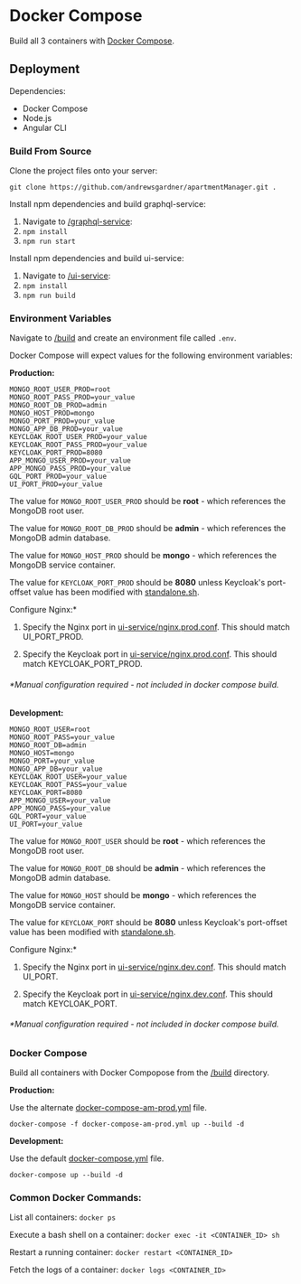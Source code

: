 # Docker Compose

Build all 3 containers with [Docker Compose](https://docs.docker.com/compose/).

## Deployment

Dependencies:
* Docker Compose
* Node.js
* Angular CLI

### Build From Source

Clone the project files onto your server:

``git clone https://github.com/andrewsgardner/apartmentManager.git .``

Install npm dependencies and build graphql-service:

1. Navigate to [/graphql-service](https://github.com/andrewsgardner/apartmentManager/tree/master/graphql-service):
2. ``npm install``
3. ``npm run start``

Install npm dependencies and build ui-service:

1. Navigate to [/ui-service](https://github.com/andrewsgardner/apartmentManager/tree/master/ui-service):
2. ``npm install``
3. ``npm run build``

### Environment Variables

Navigate to [/build](https://github.com/andrewsgardner/apartmentManager/tree/master/build) and create an environment file called ``.env``.

Docker Compose will expect values for the following environment variables:

**Production:**

```
MONGO_ROOT_USER_PROD=root
MONGO_ROOT_PASS_PROD=your_value
MONGO_ROOT_DB_PROD=admin
MONGO_HOST_PROD=mongo
MONGO_PORT_PROD=your_value
MONGO_APP_DB_PROD=your_value
KEYCLOAK_ROOT_USER_PROD=your_value
KEYCLOAK_ROOT_PASS_PROD=your_value
KEYCLOAK_PORT_PROD=8080
APP_MONGO_USER_PROD=your_value
APP_MONGO_PASS_PROD=your_value
GQL_PORT_PROD=your_value
UI_PORT_PROD=your_value
```

The value for ``MONGO_ROOT_USER_PROD`` should be **root** - which references the MongoDB root user.

The value for ``MONGO_ROOT_DB_PROD`` should be **admin** - which references the MongoDB admin database.

The value for ``MONGO_HOST_PROD`` should be **mongo** - which references the MongoDB service container.

The value for ``KEYCLOAK_PORT_PROD`` should be **8080** unless Keycloak's port-offset value has been modified with [standalone.sh](https://codehumsafar.wordpress.com/2018/09/22/keycloak-run-server-at-different-port/).

Configure Nginx:*

1. Specify the Nginx port in [ui-service/nginx.prod.conf](https://github.com/andrewsgardner/apartmentManager/blob/master/ui-service/nginx.prod.conf). This should match UI_PORT_PROD.

2. Specify the Keycloak port in [ui-service/nginx.prod.conf](https://github.com/andrewsgardner/apartmentManager/blob/master/ui-service/nginx.prod.conf). This should match KEYCLOAK_PORT_PROD.

###### *Manual configuration required - not included in docker compose build.

**Development:**

```
MONGO_ROOT_USER=root
MONGO_ROOT_PASS=your_value
MONGO_ROOT_DB=admin
MONGO_HOST=mongo
MONGO_PORT=your_value
MONGO_APP_DB=your_value
KEYCLOAK_ROOT_USER=your_value
KEYCLOAK_ROOT_PASS=your_value
KEYCLOAK_PORT=8080
APP_MONGO_USER=your_value
APP_MONGO_PASS=your_value
GQL_PORT=your_value
UI_PORT=your_value
```

The value for ``MONGO_ROOT_USER`` should be **root** - which references the MongoDB root user.

The value for ``MONGO_ROOT_DB`` should be **admin** - which references the MongoDB admin database.

The value for ``MONGO_HOST`` should be **mongo** - which references the MongoDB service container.

The value for ``KEYCLOAK_PORT`` should be **8080** unless Keycloak's port-offset value has been modified with [standalone.sh](https://codehumsafar.wordpress.com/2018/09/22/keycloak-run-server-at-different-port/).

Configure Nginx:*

1. Specify the Nginx port in [ui-service/nginx.dev.conf](https://github.com/andrewsgardner/apartmentManager/blob/master/ui-service/nginx.dev.conf). This should match UI_PORT.

2. Specify the Keycloak port in [ui-service/nginx.dev.conf](https://github.com/andrewsgardner/apartmentManager/blob/master/ui-service/nginx.dev.conf). This should match KEYCLOAK_PORT.

###### *Manual configuration required - not included in docker compose build.

### Docker Compose

Build all containers with Docker Compopose from the [/build](https://github.com/andrewsgardner/apartmentManager/tree/master/build) directory.

**Production:**

Use the alternate [docker-compose-am-prod.yml](https://github.com/andrewsgardner/apartmentManager/blob/master/build/docker-compose-am-prod.yml) file.

```docker-compose -f docker-compose-am-prod.yml up --build -d```

**Development:**

Use the default [docker-compose.yml](https://github.com/andrewsgardner/apartmentManager/blob/master/build/docker-compose.yml) file.

```docker-compose up --build -d```

### Common Docker Commands:

List all containers: ```docker ps```

Execute a bash shell on a container: ```docker exec -it <CONTAINER_ID> sh```

Restart a running container: ```docker restart <CONTAINER_ID>```

Fetch the logs of a container: ```docker logs <CONTAINER_ID>```
